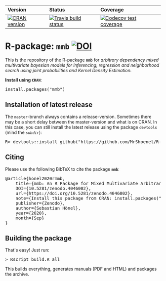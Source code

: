 |Version|Status|Coverage|
|:-|:-|:-|
|[![CRAN version](https://www.r-pkg.org/badges/version/mmb?r=1)](https://cran.r-project.org/package=mmb)|[![Travis build status](https://travis-ci.org/MrShoenel/R-mmb.svg?branch=master)](https://travis-ci.org/MrShoenel/R-mmb)|[![Codecov test coverage](https://codecov.io/gh/MrShoenel/R-mmb/branch/master/graph/badge.svg)](https://codecov.io/gh/MrShoenel/R-mmb?branch=master)|


# R-package: `mmb` [![DOI](https://zenodo.org/badge/DOI/10.5281/zenodo.4046001.svg)](https://doi.org/10.5281/zenodo.4046001)
This is the repository of the R-package __`mmb`__ for _arbitrary dependency mixed multivariate bayesian models for inferencing, regression and neighborhood search using joint probabilities and Kernel Density Estimation._

__Install using `CRAN`__:
<pre>
install.packages("mmb")
</pre>

## Installation of latest release
The `master`-branch always contains a release-version. Sometimes there may be a short delay between the master-version and what is on CRAN. In this case, you can still install the latest release using the package `devtools` (mind the _`subdir`_):

<pre>
R&gt; devtools::install_github("https://github.com/MrShoenel/R-mmb", subdir = "pkg/mmb", ref = "master")
</pre>

## Citing
Please use the following BibTeX to cite the package __`mmb`__:

<pre>
@article{honel2020rmmb,
	title={mmb: An R Package for Mixed Multivariate Arbitrary Dependency Bayesian Models},
	DOI={10.5281/zenodo.4046002},
	url={https://doi.org/10.5281/zenodo.4046002},
	note={Install this package from CRAN: install.packages("mmb")},
	publisher={Zenodo},
	author={Sebastian Hönel},
	year={2020},
	month={Sep}
}
</pre>

## Building the package
That's easy! Just run:

<pre>
&gt; Rscript build.R all
</pre>

This builds everything, generates manuals (PDF and HTML) and packages the archive.
